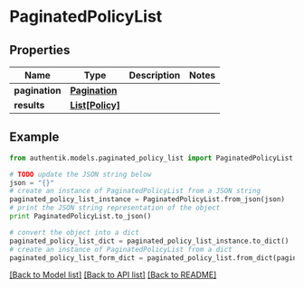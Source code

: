 # PaginatedPolicyList


## Properties
Name | Type | Description | Notes
------------ | ------------- | ------------- | -------------
**pagination** | [**Pagination**](Pagination.md) |  | 
**results** | [**List[Policy]**](Policy.md) |  | 

## Example

```python
from authentik.models.paginated_policy_list import PaginatedPolicyList

# TODO update the JSON string below
json = "{}"
# create an instance of PaginatedPolicyList from a JSON string
paginated_policy_list_instance = PaginatedPolicyList.from_json(json)
# print the JSON string representation of the object
print PaginatedPolicyList.to_json()

# convert the object into a dict
paginated_policy_list_dict = paginated_policy_list_instance.to_dict()
# create an instance of PaginatedPolicyList from a dict
paginated_policy_list_form_dict = paginated_policy_list.from_dict(paginated_policy_list_dict)
```
[[Back to Model list]](../README.md#documentation-for-models) [[Back to API list]](../README.md#documentation-for-api-endpoints) [[Back to README]](../README.md)



